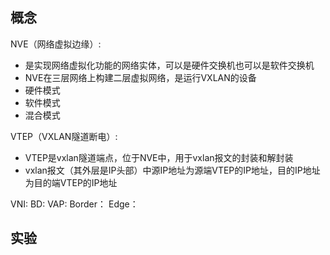 ## 概念

NVE（网络虚拟边缘）:
- 是实现网络虚拟化功能的网络实体，可以是硬件交换机也可以是软件交换机
- NVE在三层网络上构建二层虚拟网络，是运行VXLAN的设备
- 硬件模式
- 软件模式
- 混合模式

VTEP（VXLAN隧道断电）:
- VTEP是vxlan隧道端点，位于NVE中，用于vxlan报文的封装和解封装
- vxlan报文（其外层是IP头部）中源IP地址为源端VTEP的IP地址，目的IP地址为目的端VTEP的IP地址

VNI:
BD:
VAP:
Border：
Edge：

## 实验
